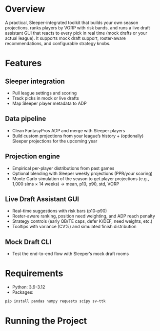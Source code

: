 # Overview #
A practical, Sleeper-integrated toolkit that builds your own season projections, ranks players by VORP with risk bands, and runs a live draft assistant GUI that reacts to every pick in real time (mock drafts or your actual league). It supports mock draft support, roster-aware recommendations, and configurable strategy knobs.

# Features #

## Sleeper integration ##
- Pull league settings and scoring
- Track picks in mock or live drafts
- Map Sleeper player metadata to ADP

## Data pipeline ##
- Clean FantasyPros ADP and merge with Sleeper players
- Build custom projections from your league’s history + (optionally) Sleeper projections for the upcoming year

## Projection engine ##
- Empirical per-player distributions from past games
- Optional blending with Sleeper weekly projections (PPR/your scoring)
- Monte Carlo simulation of the season to get player projections (e.g., 1,000 sims × 14 weeks) → mean, p10, p90, std, VORP

## Live Draft Assistant GUI ##
- Real-time suggestions with risk bars (p10–p90)
- Roster-aware ranking, position need weighting, and ADP reach penalty
- Strategy controls (early QB/TE caps, defer K/DEF, need weights, etc.)
- Tooltips with variance (CV%) and simulated finish distribution

## Mock Draft CLI ##
- Test the end-to-end flow with Sleeper’s mock draft rooms

# Requirements #
- Python: 3.9-3.12
- Packages:
```bash
pip install pandas numpy requests scipy sv-ttk
```

# Running the Project #
